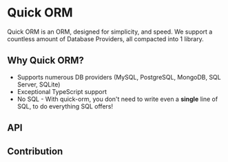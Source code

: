 # Quick ORM

Quick ORM is an ORM, designed for simplicity, and speed. We support a countless amount of Database Providers, all compacted into 1 library.

## Why Quick ORM?

- Supports numerous DB providers (MySQL, PostgreSQL, MongoDB, SQL Server, SQLite)
- Exceptional TypeScript support
- No SQL - With quick-orm, you don't need to write even a **single** line of SQL, to do everything SQL offers!

## API

## Contribution
